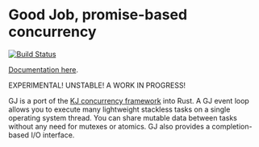 # Good Job, promise-based concurrency

[![Build Status](https://travis-ci.org/dwrensha/gj.svg?branch=master)](https://travis-ci.org/dwrensha/gj)

[Documentation here](http://docs.capnproto-rust.org/gj/index.html).

EXPERIMENTAL! UNSTABLE! A WORK IN PROGRESS!

GJ is a port of the
[KJ concurrency framework](https://capnproto.org/cxxrpc.html#kj-concurrency-framework)
into Rust.
A GJ event loop allows you to execute many lightweight stackless tasks on a single operating system thread.
You can share mutable data between tasks without any need for mutexes or atomics.
GJ also provides a completion-based I/O interface.



